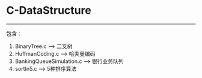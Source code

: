# C-DataStructure
---
包含：
1. BinaryTree.c  -->  二叉树
2. HuffmanCoding.c  -->   哈夫曼编码
3. BankingQueueSimulation.c  -->   银行业务队列
4. sortIn5.c   -->   5种排序算法
